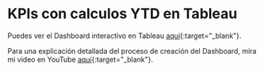 
# KPIs con calculos YTD en Tableau

Puedes ver el Dashboard interactivo en Tableau [aquí](https://public.tableau.com/views/AdidasSalesbyChanelYTD/SalesbyChanel?:language=en-US&:sid=&:display_count=n&:origin=viz_share_link){:target="_blank"}.

Para una explicación detallada del proceso de creación del Dashboard, mira mi video en YouTube [aquí](https://youtu.be/yiGxI1X9pVo){:target="_blank"}.
